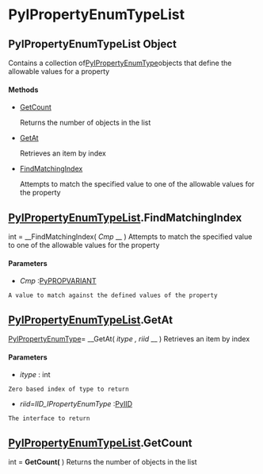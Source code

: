 # PyIPropertyEnumTypeList

## PyIPropertyEnumTypeList Object

Contains a collection of[PyIPropertyEnumType](#pyipropertyenumtype)objects that define the allowable values for a property

#### Methods


  - [GetCount](PyIPropertyEnumTypeList.md#pyipropertyenumtypelistgetcount)

    Returns the number of objects in the list&nbsp;

  - [GetAt](PyIPropertyEnumTypeList.md#pyipropertyenumtypelistgetat)

    Retrieves an item by index&nbsp;

  - [FindMatchingIndex](PyIPropertyEnumTypeList.md#pyipropertyenumtypelistfindmatchingindex)

    Attempts to match the specified value to one of the allowable values for the property&nbsp;

## [PyIPropertyEnumTypeList](#pyipropertyenumtypelist).FindMatchingIndex

int = __FindMatchingIndex( *Cmp* __ )
Attempts to match the specified value to one of the allowable values for the property

#### Parameters


  -  *Cmp* :[PyPROPVARIANT](#pypropvariant)

    A value to match against the defined values of the property

## [PyIPropertyEnumTypeList](#pyipropertyenumtypelist).GetAt

[PyIPropertyEnumType](#pyipropertyenumtype)= __GetAt( *itype*  *, riid* __ )
Retrieves an item by index

#### Parameters


  -  *itype* : int

    Zero based index of type to return

  -  *riid=IID_IPropertyEnumType* :[PyIID](#pyiid)

    The interface to return

## [PyIPropertyEnumTypeList](#pyipropertyenumtypelist).GetCount

int = __GetCount(__ )
Returns the number of objects in the list